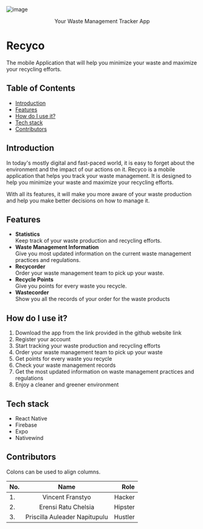 ![image](https://github.com/vincentfranstyo/recyco/assets/66989751/c5ea0b6e-e93f-4c7b-9c2e-09c3b5bfdf81)

<p align="center">
  Your Waste Management Tracker App<p>
  </p>
<p align="center">

# Recyco
The mobile Application that will help you minimize your waste and maximize your recycling efforts.

## Table of Contents
- [Introduction](#intro)
- [Features](#features)
- [How do I use it?](#howtouse)
- [Tech stack](#techstack)
- [Contributors](#contributors)

## Introduction
<a name="intro"></a>
In today's mostly digital and fast-paced world, it is easy to forget about the environment and the impact of our actions on it. Recyco is a mobile application that helps you track your waste management. It is designed to help you minimize your waste and maximize your recycling efforts.

With all its features, it will make you more aware of your waste production and help you make better decisions on how to manage it.

## Features
<a name="features"></a>
- **Statistics**<br>Keep track of your waste production and recycling efforts.
- **Waste Management Information**<br>Give you most updated information on the current waste management practices and regulations.
- **Recycorder**<br>Order your waste management team to pick up your waste.
- **Recycle Points**<br>Give you points for every waste you recycle.
- **Wastecorder**<br>Show you all the records of your order for the waste products

## How do I use it?
<a name="howtouse"></a>
1. Download the app from the link provided in the github website link
2. Register your account
3. Start tracking your waste production and recycling efforts
4. Order your waste management team to pick up your waste
5. Get points for every waste you recycle
6. Check your waste management records
7. Get the most updated information on waste management practices and regulations
8. Enjoy a cleaner and greener environment

## Tech stack
<a name="techstack"></a>
- React Native
- Firebase
- Expo
- Nativewind

## Contributors
<a name="contributors"></a>
Colons can be used to align columns.

| No. |             Name              |    Role |
|-----|:-----------------------------:|--------:|
| 1.  |       Vincent Franstyo        |  Hacker |
| 2.  |      Erensi Ratu Chelsia      | Hipster |
| 3.  | Priscilla Auleader Napitupulu | Hustler |
